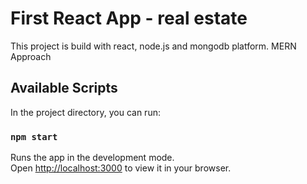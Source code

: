 # First React App - real estate 

This project is build with react, node.js and mongodb platform.
MERN Approach

## Available Scripts

In the project directory, you can run:

### `npm start`

Runs the app in the development mode.\
Open [http://localhost:3000](http://localhost:3000) to view it in your browser.
